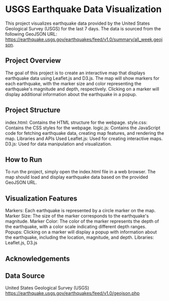 # USGS Earthquake Data Visualization

This project visualizes earthquake data provided by the United States Geological Survey (USGS) for the last 7 days. The data is sourced from the following GeoJSON URL: https://earthquake.usgs.gov/earthquakes/feed/v1.0/summary/all_week.geojson.

## Project Overview

The goal of this project is to create an interactive map that displays earthquake data using Leaflet.js and D3.js. The map will show markers for each earthquake, with the marker size and color representing the earthquake's magnitude and depth, respectively. Clicking on a marker will display additional information about the earthquake in a popup.

## Project Structure

index.html: Contains the HTML structure for the webpage.
style.css: Contains the CSS styles for the webpage.
logic.js: Contains the JavaScript code for fetching earthquake data, creating map features, and rendering the map.
Libraries and APIs Used
Leaflet.js: Used for creating interactive maps.
D3.js: Used for data manipulation and visualization.

## How to Run

To run the project, simply open the index.html file in a web browser. The map should load and display earthquake data based on the provided GeoJSON URL.

## Visualization Features

Markers: Each earthquake is represented by a circle marker on the map.
Marker Size: The size of the marker corresponds to the earthquake's magnitude.
Marker Color: The color of the marker represents the depth of the earthquake, with a color scale indicating different depth ranges.
Popups: Clicking on a marker will display a popup with information about the earthquake, including the location, magnitude, and depth.
Libraries: Leaflet.js, D3.js

## Acknowledgements

## Data Source

United States Geological Survey (USGS)
https://earthquake.usgs.gov/earthquakes/feed/v1.0/geojson.php







